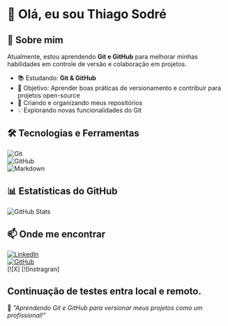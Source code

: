 
# 👋 Olá, eu sou Thiago Sodré  

## 🚀 Sobre mim  
Atualmente, estou aprendendo **Git e GitHub** para melhorar minhas habilidades em controle de versão e colaboração em projetos.  

- 📚 Estudando: **Git & GitHub**  
- 🎯 Objetivo: Aprender boas práticas de versionamento e contribuir para projetos open-source  
- 📂 Criando e organizando meus repositórios  
- 💡 Explorando novas funcionalidades do Git  

## 🛠️ Tecnologias e Ferramentas  
![Git](https://img.shields.io/badge/Git-F05032?style=for-the-badge&logo=git&logoColor=white)  
![GitHub](https://img.shields.io/badge/GitHub-181717?style=for-the-badge&logo=github&logoColor=white)  
![Markdown](https://img.shields.io/badge/Markdown-000000?style=for-the-badge&logo=markdown&logoColor=white)  

## 📊 Estatísticas do GitHub  
![GitHub Stats](https://github-readme-stats.vercel.app/api?username=seu-usuario&show_icons=true&theme=dark)  

## 📫 Onde me encontrar  
[![LinkedIn](https://img.shields.io/badge/LinkedIn-0077B5?style=for-the-badge&logo=linkedin&logoColor=white)](https://linkedin.com/in/seu-perfil)  
[![GitHub](https://img.shields.io/badge/GitHub-181717?style=for-the-badge&logo=github&logoColor=white)](https://github.com/seu-usuario)  
[![X]
[![Instragran]

Continuação de testes entra local e remoto.
---

🚀 *"Aprendendo Git e GitHub para versionar meus projetos como um profissional!"*  
